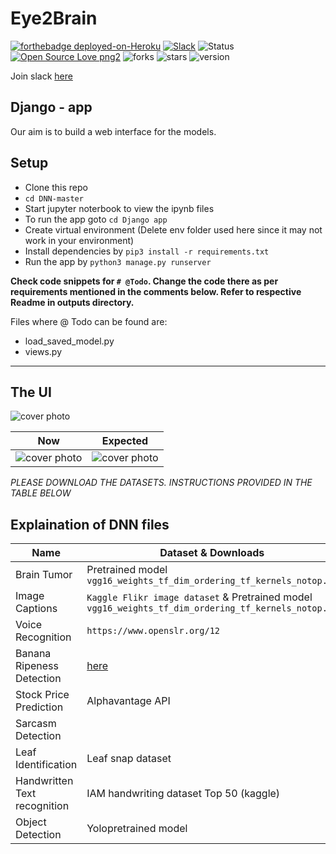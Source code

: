 # Eye2Brain
[![forthebadge deployed-on-Heroku](https://heroku-badge.herokuapp.com/?app=eye2brain)](https://eye2brain.herokuapp.com/)
[![Slack](https://img.shields.io/static/v1?label=chat&message=slack&color=<COLOR>)](https://app.slack.com/client/TQAB3S6BD/CQDT4KJJD)
![Status](https://travis-ci.org/AmulyaReddy99/Eye2Brain.svg?branch=master)
[![Open Source Love png2](https://badges.frapsoft.com/os/v2/open-source.png?v=103)](https://github.com/ellerbrock/open-source-badges/)
![forks](https://img.shields.io/github/forks/AmulyaReddy99/Eye2Brain)
![stars](https://img.shields.io/github/stars/AmulyaReddy99/Eye2Brain)
![version](https://img.shields.io/badge/version-1.0-blue)

Join slack [here](https://join.slack.com/t/eye2brain/shared_invite/enQtODI5OTIyNjcyNDMzLWE1ZTUwNTgyZDcwYzZlZmE5ODdkZjJjYmQzMzBhMTY3MGU3OGVjZGE2MDIzYWQ5ZWI3ZWY4MGFmZjFmMTFlZmU)

## Django - app
Our aim is to build a web interface for the models.

## Setup
- Clone this repo
- `cd DNN-master`
- Start jupyter noterbook to view the ipynb files
- To run the app goto `cd Django app`
- Create virtual environment (Delete env folder used here since it may not work in your environment)
- Install dependencies by `pip3 install -r requirements.txt`
- Run the app by `python3 manage.py runserver`

**Check code snippets for `# @Todo`. Change the code there as per requirements mentioned in the comments below. Refer to respective Readme in outputs directory.**

Files where @ Todo can be found are:
- load_saved_model.py
- views.py

----------------------------------

## The UI
![cover photo](https://github.com/AmulyaReddy99/Eye2Brain/blob/master/img/cover%20page.png)

 Now            |  Expected 
------------- | ---------
![cover photo](https://github.com/AmulyaReddy99/Eye2Brain/blob/master/img/output.png)| ![cover photo](https://github.com/AmulyaReddy99/Eye2Brain/blob/master/img/expected.png)

*PLEASE DOWNLOAD THE DATASETS. INSTRUCTIONS PROVIDED IN THE TABLE BELOW*

## Explaination of DNN files

| Name  | Dataset & Downloads | File |
| ------------- | ------------- | ----------- |
| Brain Tumor  | Pretrained model `vgg16_weights_tf_dim_ordering_tf_kernels_notop.h5` | `Tumor.ipynb` | 
| Image Captions  | `Kaggle Flikr image dataset` & Pretrained model `vgg16_weights_tf_dim_ordering_tf_kernels_notop.h5` | `Image Captions.ipynb` |
| Voice Recognition | `https://www.openslr.org/12` | `Voice Recognition.ipynb` | 
| Banana Ripeness Detection | [here](github.com/giovannipcarvalho/banana-ripeness-classificationtree/master/data) | `Banana.ipynb` |
| Stock Price Prediction | Alphavantage API | `Stocks.ipynb` |
| Sarcasm Detection |  | `Sarcasm Detection.ipynb` |
| Leaf Identification | Leaf snap dataset | `Leaf.ipynb` |
| Handwritten Text recognition | IAM handwriting dataset Top 50 (kaggle) | `Handwritten.ipynb` |
| Object Detection | Yolopretrained model | `object_detection.py` |

